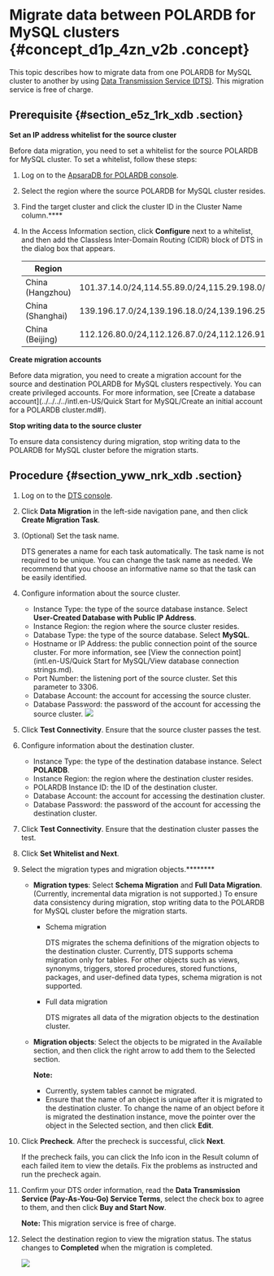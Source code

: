 # Migrate data between POLARDB for MySQL clusters {#concept_d1p_4zn_v2b .concept}

This topic describes how to migrate data from one POLARDB for MySQL cluster to another by using [Data Transmission Service \(DTS\)](https://www.alibabacloud.com/help/doc-detail/26592.htm). This migration service is free of charge.

## Prerequisite {#section_e5z_1rk_xdb .section}

**Set an IP address whitelist for the source cluster**

Before data migration, you need to set a whitelist for the source POLARDB for MySQL cluster. To set a whitelist, follow these steps:

1.  Log on to the [ApsaraDB for POLARDB console](https://polardb.console.aliyun.com/).
2.  Select the region where the source POLARDB for MySQL cluster resides.
3.  Find the target cluster and click the cluster ID in the Cluster Name column.****
4.  In the Access Information section, click **Configure** next to a whitelist, and then add the Classless Inter-Domain Routing \(CIDR\) block of DTS in the dialog box that appears.

    |Region|CIDR block to be added to the whitelist|
    |------|---------------------------------------|
    |China \(Hangzhou\)|101.37.14.0/24,114.55.89.0/24,115.29.198.0/24,118.178.120.0/24,118.178.121.0/24,120.26.106.0/24,120.26.116.0/24,120.26.117.0/24,120.26.118.0/24,120.55.192.0/24,120.55.193.0/24,120.55.194.0/24,120.55.241.0/24,121.40.125.0/24,121.196.246.0/24,101.37.12.0/24,101.37.13.0/24,101.37.15.0/24,101.37.25.0/24,47.96.39.0/24,118.31.184.0/24,118.31.165.0/24,118.31.246.0/24,120.55.12.0/24,47.97.7.0/24,120.55.129.0/24|
    |China \(Shanghai\)|139.196.17.0/24,139.196.18.0/24,139.196.25.0/24,139.196.27.0/24,139.196.154.0/24,139.196.116.0/24,139.196.254.0/24,139.196.166.0/24,106.14.46.0/24,106.14.37.0/24,106.14.36.0/24,106.15.250.0/24,101.132.248.0/24,47.100.95.0/24,120.55.129.0/24|
    |China \(Beijing\)|112.126.80.0/24,112.126.87.0/24,112.126.91.0/24,112.126.92.0/24,123.56.108.0/24,123.56.120.0/24,123.56.137.0/24,123.56.148.0/24,123.56.164.0/24,123.57.48.0/24,182.92.153.0/24,182.92.186.0/24,101.200.174.0/24,101.200.160.0/24,101.200.176.0/24,47.94.36.0/24,47.94.47.0/24,101.201.214.0/24,101.201.82.0/24,120.55.129.0/24|


**Create migration accounts**

Before data migration, you need to create a migration account for the source and destination POLARDB for MySQL clusters respectively. You can create privileged accounts. For more information, see [Create a database account](../../../../intl.en-US/Quick Start for MySQL/Create an initial account for a POLARDB cluster.md#).

**Stop writing data to the source cluster**

To ensure data consistency during migration, stop writing data to the POLARDB for MySQL cluster before the migration starts.

## Procedure {#section_yww_nrk_xdb .section}

1.  Log on to the [DTS console](https://dts.console.aliyun.com/).
2.  Click **Data Migration** in the left-side navigation pane, and then click **Create Migration Task**.
3.  \(Optional\) Set the task name.

    DTS generates a name for each task automatically. The task name is not required to be unique. You can change the task name as needed. We recommend that you choose an informative name so that the task can be easily identified.

4.  Configure information about the source cluster.

    -   Instance Type: the type of the source database instance. Select **User-Created Database with Public IP Address**.
    -   Instance Region: the region where the source cluster resides.
    -   Database Type: the type of the source database. Select **MySQL**.
    -   Hostname or IP Address: the public connection point of the source cluster. For more information, see [View the connection point](intl.en-US/Quick Start for MySQL/View database connection strings.md).
    -   Port Number: the listening port of the source cluster. Set this parameter to 3306.
    -   Database Account: the account for accessing the source cluster.
    -   Database Password: the password of the account for accessing the source cluster.
    ![](http://static-aliyun-doc.oss-cn-hangzhou.aliyuncs.com/assets/img/17772/15663549609778_en-US.png)

5.  Click **Test Connectivity**. Ensure that the source cluster passes the test.
6.  Configure information about the destination cluster.
    -   Instance Type: the type of the destination database instance. Select **POLARDB**.
    -   Instance Region: the region where the destination cluster resides.
    -   POLARDB Instance ID: the ID of the destination cluster.
    -   Database Account: the account for accessing the destination cluster.
    -   Database Password: the password of the account for accessing the destination cluster.
7.  Click **Test Connectivity**. Ensure that the destination cluster passes the test.
8.  Click **Set Whitelist and Next**.
9.  Select the migration types and migration objects.******** 
    -   **Migration types**: Select **Schema Migration** and **Full Data Migration**. \(Currently, incremental data migration is not supported.\) To ensure data consistency during migration, stop writing data to the POLARDB for MySQL cluster before the migration starts.
        -   Schema migration

            DTS migrates the schema definitions of the migration objects to the destination cluster. Currently, DTS supports schema migration only for tables. For other objects such as views, synonyms, triggers, stored procedures, stored functions, packages, and user-defined data types, schema migration is not supported.

        -   Full data migration

            DTS migrates all data of the migration objects to the destination cluster.

    -   **Migration objects**: Select the objects to be migrated in the Available section, and then click the right arrow to add them to the Selected section.

        **Note:** 

        -   Currently, system tables cannot be migrated.
        -   Ensure that the name of an object is unique after it is migrated to the destination cluster. To change the name of an object before it is migrated the destination instance, move the pointer over the object in the Selected section, and then click **Edit**.
10. Click **Precheck**. After the precheck is successful, click **Next**.

    If the precheck fails, you can click the Info icon in the Result column of each failed item to view the details. Fix the problems as instructed and run the precheck again.

11. Confirm your DTS order information, read the **Data Transmission Service \(Pay-As-You-Go\) Service Terms**, select the check box to agree to them, and then click **Buy and Start Now**.

    **Note:** This migration service is free of charge.

12. Select the destination region to view the migration status. The status changes to **Completed** when the migration is completed.

    ![](http://static-aliyun-doc.oss-cn-hangzhou.aliyuncs.com/assets/img/17772/15663549609779_en-US.png)


